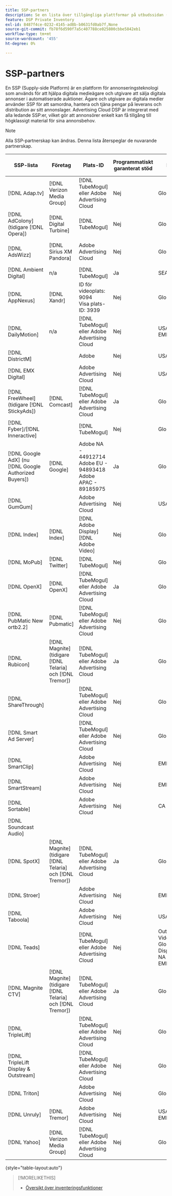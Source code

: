 ```yaml
---
title: SSP-partners
description: Se en lista över tillgängliga plattformar på utbudssidan (SSP) och öppna Exchange-partners.
feature: DSP Private Inventory
exl-id: 8487f4ce-0232-4145-ad8b-b0631fd0ab7f,None
source-git-commit: fb78f6d590f7a5c407788ce025800cbbe5842eb1
workflow-type: tm+mt
source-wordcount: '455'
ht-degree: 0%

---
```


# SSP-partners

En SSP (Supply-side Platform) är en plattform för annonseringsteknologi som används för att hjälpa digitala medieägare och utgivare att sälja digitala annonser i automatiserade auktioner. Ägare och utgivare av digitala medier använder SSP för att samordna, hantera och tjäna pengar på leverans och distribution av sitt annonslager. Advertising Cloud DSP är integrerat med alla ledande SSP:er, vilket gör att annonsörer enkelt kan få tillgång till högklassigt material för sina annonsbehov.

>[!NOTE]
>
>Alla SSP-partnerskap kan ändras. Denna lista återspeglar de nuvarande partnerskap.

| SSP-lista | Företag | Plats-ID | Programmatiskt garanterat stöd | Län | Valuta som stöds | Video Desktop | Video Mobile | Video CTV | Display Desktop | Visa mobil | Inbyggd visning | Ljuddator och mobil |
|--- |--- |--- |--- |--- |--- |--- |--- |--- |--- |--- |--- |--- |
| [!DNL Adap.tv] | [!DNL Verizon Media Group] | [!DNL TubeMogul] eller Adobe Advertising Cloud | Nej | Global | USD | X | X | X |  |  |  |  |
| [!DNL AdColony] (tidigare [!DNL Opera]) | [!DNL Digital Turbine] | [!DNL TubeMogul] | Nej | Global | USD |  | x |  |  |  |  |  |
| [!DNL AdsWizz] | [!DNL Sirius XM Pandora] | Adobe Advertising Cloud | Nej | Global | US-dollar, EUR, GBP |  |  |  |  |  |  | x |
| [!DNL Ambient Digital] | n/a | [!DNL TubeMogul] | Ja | SEA | USD |  | x |  | x |  |  | x |
| [!DNL AppNexus] | [!DNL Xandr] | ID för videoplats: 9094<br>Visa plats-ID: 3939 | Nej | Global | USD | x | x | x | x | x |  |  |
| [!DNL DailyMotion] | n/a | [!DNL TubeMogul] eller Adobe Advertising Cloud | Nej | USA och EMEA | USD, EUR | x | x | x |  |  |  |  |
| [!DNL DistrictM] |  | Adobe | Nej | USA/CA | USD |  |  |  | x | x |  |  |
| [!DNL EMX Digital] |  | Adobe Advertising Cloud | Nej | USA/CA | USD | x | x | x |  |  |  |  |
| [!DNL FreeWheel] (tidigare [!DNL StickyAds]) | [!DNL Comcast] | [!DNL TubeMogul] eller Adobe Advertising Cloud | Ja | Global | USD, EUR, AUD, GBP | x | x | x |  |  |  |  |
| [!DNL Fyber]/[!DNL Inneractive] |  | [!DNL TubeMogul] | Nej | Global | USD | x | x |  |  |  |  |  |
| [!DNL Google AdX] (nu [!DNL Google Authorized Buyers]) | [!DNL Google] | Adobe NA - 44912714<br>Adobe EU - 94893418<br>Adobe APAC - 89185975 | Ja | Global | USD, BRL | x | x | x | x | x |  | x |
| [!DNL GumGum] |  | Adobe Advertising Cloud | Nej | USA/CA | USD | x | x |  | x | x |  |  |
| [!DNL Index] | [!DNL Index] | [!DNL Adobe Display]<br>[!DNL Adobe Video] | Nej | Global | USD | x | x | x | x | x |  |  |
| [!DNL MoPub] | [!DNL Twitter] | [!DNL TubeMogul] | Nej | Global | USD |  | x |  |  |  |  |  |
| [!DNL OpenX] | [!DNL OpenX] | [!DNL TubeMogul] eller Adobe Advertising Cloud | Ja | Global | USD | x |  |  | x | x |  |  |
| [!DNL PubMatic New ortb2.2] | [!DNL Pubmatic] | [!DNL TubeMogul] eller Adobe Advertising Cloud | Nej | Global | USD | x | x | x | x | x |  |  |
| [!DNL Rubicon] | [!DNL Magnite] (tidigare [!DNL Telaria] och [!DNL Tremor]) | [!DNL TubeMogul] eller Adobe Advertising Cloud | Ja | Global | USD | x | x | x | x | x |  | x |
| [!DNL ShareThrough] |  | [!DNL TubeMogul] eller Adobe Advertising Cloud | Nej | Global | USD | x | x |  | x | x | x |  |
| [!DNL Smart Ad Server] |  | [!DNL TubeMogul] eller Adobe Advertising Cloud | Nej | Global | USD, EUR | x | x |  | x | x |  |  |
| [!DNL SmartClip] |  | Adobe Advertising Cloud | Nej | EMEA | Alla valutor | x | x | x | x | x |  |  |
| [!DNL SmartStream] |  | Adobe Advertising Cloud | Nej | EMEA | EUR, USD | x | x |  |  |  |  |  |
| [!DNL Sortable] |  | Adobe Advertising Cloud | Nej | CA | USD |  |  |  | x | x |  |  |
| [!DNL Soundcast Audio] |  |  |  |  |  |  |  |  |  |  |  |  |
| [!DNL SpotX] | [!DNL Magnite] (tidigare [!DNL Telaria] och [!DNL Tremor]) | [!DNL TubeMogul] eller Adobe Advertising Cloud | Ja | Global | USD | x | x | x |  |  |  |  |
| [!DNL Stroer] |  | Adobe Advertising Cloud | Nej | EMEA | USD | x | x |  | x | x |  |  |
| [!DNL Taboola] |  | Adobe Advertising Cloud | Nej | USA/CA | USD | x | x |  |  |  |  |  |
| [!DNL Teads] |  | [!DNL TubeMogul] eller Adobe Advertising Cloud | Nej | Outstream Video = Global<br>Display = NA + EMEA | USD | x | x |  | x | x |  |  |
| [!DNL Magnite CTV] | [!DNL Magnite] (tidigare [!DNL Telaria] och [!DNL Tremor]) | [!DNL TubeMogul] eller Adobe Advertising Cloud | Ja | Global | AUD, USD | x | x | x |  |  |  |  |
| [!DNL TripleLift] |  | [!DNL TubeMogul] eller Adobe Advertising Cloud | Nej | Global | USD |  |  |  |  |  | x |  |
| [!DNL TripleLift Display & Outstream] |  | [!DNL TubeMogul] eller Adobe Advertising Cloud | Nej | Global | USD | x | x |  | x | x |  |  |
| [!DNL Triton] |  | Adobe Advertising Cloud | Nej | Global | USD |  |  |  |  |  |  | x |
| [!DNL Unruly] | [!DNL Tremor] | Adobe Advertising Cloud | Nej | USA och EMEA | USD | x | x |  |  |  |  |  |
| [!DNL Yahoo] | [!DNL Verizon Media Group] | [!DNL TubeMogul] eller Adobe Advertising Cloud | Nej | Global | USD |  |  |  | x | x |  |  |

{style=&quot;table-layout:auto&quot;}

>[!MORELIKETHIS]
>
>* [Översikt över inventeringsfunktioner](inventory-overview.md)

